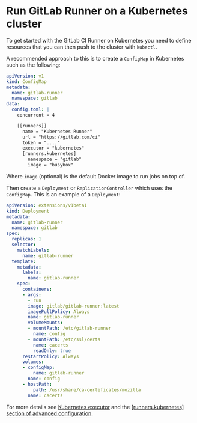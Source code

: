 # Run GitLab Runner on a Kubernetes cluster

To get started with the GitLab CI Runner on Kubernetes you need to define
resources that you can then push to the cluster with `kubectl`.

A recommended approach to this is to create a `ConfigMap` in Kubernetes such as
the following:

```yaml
apiVersion: v1
kind: ConfigMap
metadata:
  name: gitlab-runner
  namespace: gitlab
data:
  config.toml: |
    concurrent = 4

    [[runners]]
      name = "Kubernetes Runner"
      url = "https://gitlab.com/ci"
      token = "...."
      executor = "kubernetes"
      [runners.kubernetes]
        namespace = "gitlab"
        image = "busybox"
```

Where `image` (optional) is the default Docker image to run jobs on top of.


Then create a `Deployment` or `ReplicationController` which uses the `ConfigMap`.
This is an example of a `Deployment`:

```yaml
apiVersion: extensions/v1beta1
kind: Deployment
metadata:
  name: gitlab-runner
  namespace: gitlab
spec:
  replicas: 1
  selector:
    matchLabels:
      name: gitlab-runner
  template:
    metadata:
      labels:
        name: gitlab-runner
    spec:
      containers:
      - args:
        - run
        image: gitlab/gitlab-runner:latest
        imagePullPolicy: Always
        name: gitlab-runner
        volumeMounts:
        - mountPath: /etc/gitlab-runner
          name: config
        - mountPath: /etc/ssl/certs
          name: cacerts
          readOnly: true
      restartPolicy: Always
      volumes:
      - configMap:
          name: gitlab-runner
        name: config
      - hostPath:
          path: /usr/share/ca-certificates/mozilla
        name: cacerts
```

For more details see [Kubernetes executor](../executors/kubernetes.md)
and the [[runners.kubernetes] section of advanced configuration](../configuration/advanced-configuration.md#the-runnerskubernetes-section).